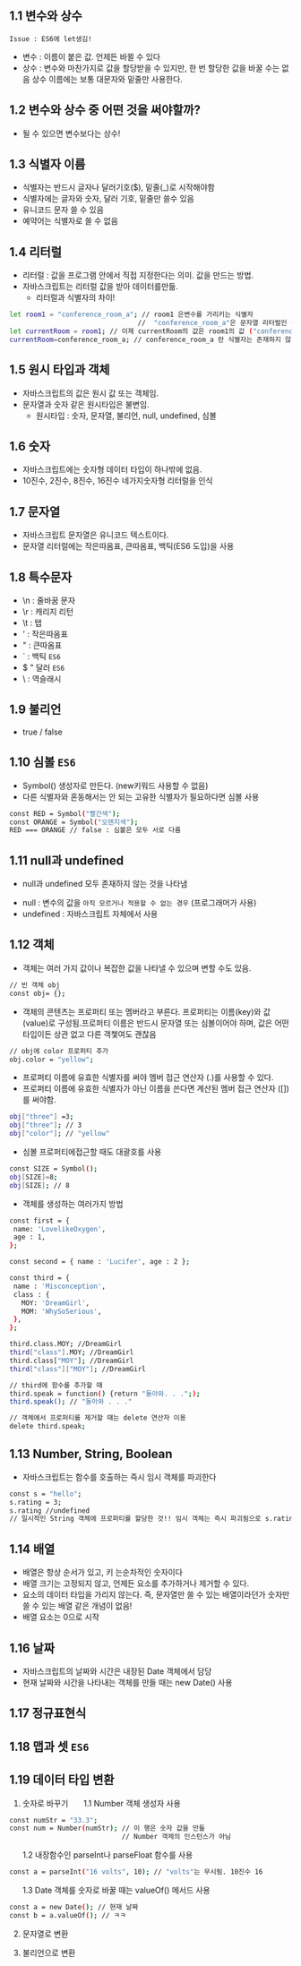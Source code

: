 ## 1.1 변수와 상수
`Issue : ES6에 let생김!`
- 변수 : 이름이 붙은 값. 언제든 바뀔 수 있다
- 상수 : 변수와 마찬가지로 값을 할당받을 수 있지만, 한 번 할당한 값을 바꿀 수는 없음 상수 이름에는 보통 대문자와 밑줄만 사용한다.

## 1.2 변수와 상수 중 어떤 것을 써야할까?

- 될 수 있으면 변수보다는 상수!


## 1.3 식별자 이름
- 식별자는 반드시 글자나 달러기호($), 밑줄(_)로 시작해야함
- 식별자에는 글자와 숫자, 달러 기호, 밑줄만 쓸수 있음
- 유니코드 문자 쓸 수 있음
- 예약어는 식별자로 쓸 수 없음

## 1.4 리터럴
 - 리터럴 : 값을 프로그램 안에서 직접 지정한다는 의미. 값을 만드는 방법.
 - 자바스크립트는 리터럴 값을 받아 데이터를만듦.
   * 리터럴과 식별자의 차이!

```sh
let room1 = "conference_room_a"; // room1 은변수를 가리키는 식별자
                                //  "conference_room_a"은 문자열 리터럴인 동시에 room1의 값
let currentRoom = room1; // 이제 currentRoom의 값은 room1의 값 ("conference_room_a")와 같음
currentRoom=conference_room_a; // conference_room_a 란 식별자는 존재하지 않음!
```

## 1.5 원시 타입과 객체
 - 자바스크립트의 값은 원시 값 또는 객체임.
 - 문자열과 숫자 같은 원시타입은 불변임.
   * 원시타입 : 숫자, 문자열, 불리언, null, undefined, 심볼

## 1.6 숫자
 - 자바스크립트에는 숫자형 데이터 타입이 하나밖에 없음.
 - 10진수, 2진수, 8진수, 16진수 네가지숫자형 리터럴을 인식


## 1.7 문자열
 - 자바스크립트 문자열은 유니코드 텍스트이다.
 - 문자열 리터럴에는 작은따옴표, 큰따옴표, 백틱(ES6 도입)을 사용

## 1.8 특수문자
 - \n : 줄바꿈 문자
 - \r : 캐리지 리턴
 - \t : 탭
 - \' : 작은따옴표
 - \" : 큰따옴표
 - \` : 백틱 `ES6`
 - \$ " 달러 `ES6`
 - \\ : 역슬래시
 
## 1.9 불리언
 - true / false
 
## 1.10 심볼 `ES6`
 - Symbol() 생성자로 만든다. (new키워드 사용할 수 없음)
 - 다른 식별자와 혼동해서는 안 되는 고유한 식별자가 필요하다면 심볼 사용
```sh
const RED = Symbol("빨간색");
const ORANGE = Symbol("오렌지색");
RED === ORANGE // false : 심볼은 모두 서로 다름
```

## 1.11 null과 undefined
 - null과 undefined 모두 존재하지 않는 것을 나타냄
  * null : 변수의 값을 `아직 모르거나 적용할 수 없는 경우` (프로그래머가 사용)
  * undefined : 자바스크립트 자체에서 사용
  
## 1.12 객체
 - 객체는 여러 가지 값이나 복잡한 값을 나타낼 수 있으며 변할 수도 있음.
 ```sh
 // 빈 객체 obj
 const obj= {};
 ```
 - 객체의 콘텐츠는 프로퍼티 또는 멤버라고 부른다. 프로퍼티는 이름(key)와 값(value)로 구성됨.프로퍼티 이름은 반드시 문자열 또는 심볼이어야 하며, 값은 어떤 타입이든 상관 없고 다른 객쳋여도 괜찮음
 ```sh
 // obj에 color 프로퍼티 추가
 obj.color = "yellow";
 ```
 - 프로퍼티 이름에 유효한 식별자를 써야 멤버 접근 연산자 (.)를 사용할 수 있다.
 - 프로퍼티 이름에 유효한 식별자가 아닌 이름을 쓴다면 계산된 멤버 접근 연산자 ([])를 써야함.
 ```sh
 obj["three"] =3;
 obj["three"]; // 3
 obj["color"]; // "yellow"
 ```
 - 심볼 프로퍼티에접근할 때도 대괄호를 사용
 ```sh
 const SIZE = Symbol();
 obj[SIZE]=8;
 obj[SIZE]; // 8
 ```
 - 객체를 생성하는 여러가지 방법
 ```sh
 const first = {
  name: 'LovelikeOxygen',
  age : 1,
 };
 
 const second = { name : 'Lucifer', age : 2 };
 
 const third = {
  name : 'Misconception',
  class : {
    MOY: 'DreamGirl',
    MOM: 'WhySoSerious',
  },
};

 third.class.MOY; //DreamGirl
 third["class"].MOY; //DreamGirl
 third.class["MOY"]; //DreamGirl
 third["class"]["MOY"]; //DreamGirl
 
 // third에 함수를 추가할 때
 third.speak = function() {return "돌아와. . .";);
 third.speak(); // "돌아와 . . ."
 
 // 객체에서 프로퍼티를 제거할 때는 delete 연산자 이용
 delete third.speak;
 ```
## 1.13 Number, String, Boolean 
 - 자바스크립트는 함수를 호출하는 즉시 임시 객체를 파괴한다
 ```sh
 const s = "hello";
 s.rating = 3;
 s.rating //undefined
 // 일시적인 String 객체에 프로퍼티를 할당한 것!! 임시 객체는 즉시 파괴됨으로 s.rating은 undefined이다
 ```
## 1.14 배열
 - 배열은 항상 순서가 있고, 키 는순차적인 숫자이다
 - 배열 크기는 고정되지 않고, 언제든 요소를 추가하거나 제거할 수 있다.
 - 요소의 데이터 타입을 가리지 않는다. 즉, 문자열만 쓸 수 있는 배열이라던가 숫자만 쓸 수 있는 배열 같은 개념이 없음!
 - 배열 요소는 0으로 시작
 
## 1.16 날짜
 - 자바스크립트의 날짜와 시간은 내장된 Date 객체에서 담당
 - 현재 날짜와 시간을  나타내는 객체를 만들 때는 new Date() 사용
 
## 1.17 정규표현식

## 1.18 맵과 셋 `ES6`

## 1.19 데이터 타입 변환
1. 숫자로 바꾸기
&nbsp;&nbsp;&nbsp;&nbsp;&nbsp;&nbsp;1.1 Number 객체 생성자 사용
```sh
const numStr = "33.3";
const num = Number(numStr); // 이 행은 숫자 값을 만듦
                            // Number 객체의 인스턴스가 아님
```
&nbsp;&nbsp;&nbsp;&nbsp;&nbsp;&nbsp;1.2 내장함수인 parseInt나 parseFloat 함수를 사용
 ```sh
 const a = parseInt("16 volts", 10); // "volts"는 무시됨. 10진수 16
 ```

&nbsp;&nbsp;&nbsp;&nbsp;&nbsp;&nbsp;1.3 Date 객체를 숫자로 바꿀 때는 valueOf() 메서드 사용
 ```sh
 const a = new Date(); // 현재 날짜
 const b = a.valueOf(); // ㅋㅋ
 ```
2. 문자열로 변환



3. 불리언으로 변환
